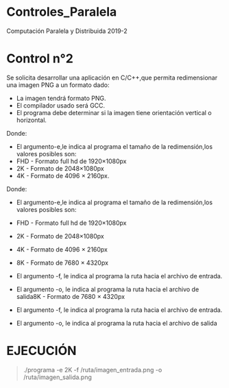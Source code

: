 # Controles_Paralela
Computación Paralela y Distribuida 2019-2

# Control n°2

Se solicita desarrollar una aplicación en C/C++,que permita redimensionar una imagen PNG a un formato dado:

- La imagen tendrá formato PNG.
- El compilador usado será GCC.
- El programa debe determinar si la imagen tiene orientación vertical o horizontal.

Donde:

- El argumento​-e​,le indica al programa el tamaño de la redimensión,los valores posibles son:
- FHD​ - Formato full hd de 1920×1080px
- 2K​ - Formato de 2048×1080px
- 4K​ - Formato de 4096 × 2160px.

Donde:
- El argumento​-e​,le indica al programa el tamaño de la redimensión,los valores posibles son:
- FHD​ - Formato full hd de 1920×1080px
- 2K​ - Formato de 2048×1080px
- 4K​ - Formato de 4096 × 2160px
- 8K​ - Formato de 7680 × 4320px

- El argumento ​-f​, le indica al programa la ruta hacia el archivo de entrada.
- El argumento ​-o​, le indica al programa la ruta hacia el archivo de salida8K​ - Formato de 7680 × 4320px
- El argumento ​-f​, le indica al programa la ruta hacia el archivo de entrada.
- El argumento ​-o​, le indica al programa la ruta hacia el archivo de salida

# EJECUCIÓN

> ./programa -e 2K -f /ruta/imagen_entrada.png -o /ruta/imagen_salida.png
